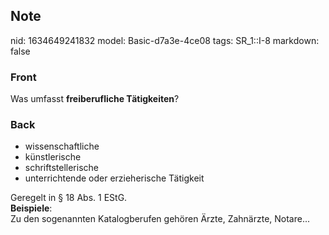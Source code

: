 ## Note
nid: 1634649241832
model: Basic-d7a3e-4ce08
tags: SR_1::I-8
markdown: false

### Front
Was umfasst <b>freiberufliche Tätigkeiten</b>?

### Back
<ul>
  <li>wissenschaftliche
  <li>künstlerische
  <li>schriftstellerische
  <li>unterrichtende oder erzieherische Tätigkeit
</ul>
<div>
  Geregelt in § 18 Abs. 1 EStG.
</div>
<div>
  <b>Beispiele</b>:
</div>
<div>
  Zu den sogenannten Katalogberufen gehören Ärzte, Zahnärzte,
  Notare...
</div>
